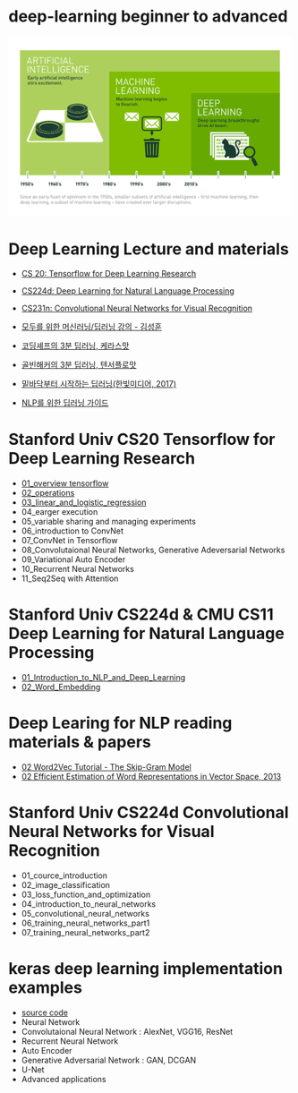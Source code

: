 # deep-learning beginner to advanced

![alt text](/image/Deep_Learning.png "cover_image")


# Deep Learning Lecture and materials

- [CS 20: Tensorflow for Deep Learning Research](https://web.stanford.edu/class/cs20si/)

- [CS224d: Deep Learning for Natural Language Processing](http://cs224d.stanford.edu/syllabus.html)

- [CS231n: Convolutional Neural Networks for Visual Recognition](http://cs231n.stanford.edu/syllabus.html)

- [모두를 위한 머신러닝/딥러닝 강의 - 김성훈](https://www.youtube.com/watch?v=BS6O0zOGX4E&list=PLlMkM4tgfjnLSOjrEJN31gZATbcj_MpUm&index=1)

- [코딩셰프의 3분 딥러닝, 케라스맛](https://github.com/jskDr/keraspp)

- [골빈해커의 3분 딥러닝, 텐서플로맛](https://github.com/golbin/TensorFlow-Tutorials)

- [밑바닥부터 시작하는 딥러닝(한빛미디어, 2017)](https://github.com/WegraLee/deep-learning-from-scratch)

- [NLP를 위한 딥러닝 가이드](http://docs.likejazz.com/deep-learning-for-nlp/)

# Stanford Univ CS20 Tensorflow for Deep Learning Research

- [01_overview tensorflow](/tensorflow/CS20_Tensorflow_for_Deep_learning_Research/01_overview_tensorflow.ipynb)
- [02_operations](/tensorflow/CS20_Tensorflow_for_Deep_learning_Research/02_operations.ipynb)
- [03_linear_and_logistic_regression](/tensorflow/CS20_Tensorflow_for_Deep_learning_Research/03_regressions.ipynb)
- 04_earger execution
- 05_variable sharing and managing experiments
- 06_introduction to ConvNet
- 07_ConvNet in Tensorflow
- 08_Convolutaional Neural Networks, Generative Adeversarial Networks
- 09_Variational Auto Encoder
- 10_Recurrent Neural Networks
- 11_Seq2Seq with Attention

# Stanford Univ CS224d  & CMU CS11 Deep Learning for Natural Language Processing

- [01_Introduction_to_NLP_and_Deep_Learning](/tensorflow/CS224_NLP_with_Deep_Learning/01_Introduction_to_NLP_and_Deep_Learning)
- [02_Word_Embedding](/tensorflow/CS224_NLP_with_Deep_Learning/02_word_vectors)



# Deep Learing for NLP reading materials & papers

- [02 Word2Vec Tutorial - The Skip-Gram Model](http://mccormickml.com/2016/04/19/word2vec-tutorial-the-skip-gram-model/)
- [02 Efficient Estimation of Word Representations in
Vector Space, 2013](http://arxiv.org/pdf/1301.3781.pdf)



# Stanford Univ CS224d  Convolutional Neural Networks for Visual Recognition

- 01_cource_introduction
- 02_image_classification
- 03_loss_function_and_optimization
- 04_introduction_to_neural_networks
- 05_convolutional_neural_networks
- 06_training_neural_networks_part1
- 07_training_neural_networks_part2




# keras deep learning implementation examples

- [source code](/keras)
- Neural Network
- Convolutaional Neural Network : AlexNet, VGG16, ResNet
- Recurrent Neural Network
- Auto Encoder
- Generative Adversarial Network : GAN, DCGAN
- U-Net
- Advanced applications
